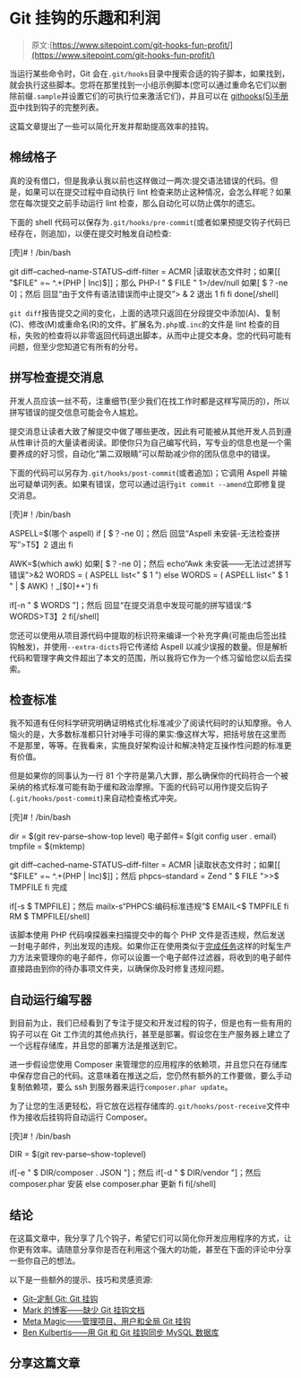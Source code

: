 # Git 挂钩的乐趣和利润

> 原文:[https://www.sitepoint.com/git-hooks-fun-profit/](https://www.sitepoint.com/git-hooks-fun-profit/)

当运行某些命令时，Git 会在`.git/hooks`目录中搜索合适的钩子脚本，如果找到，就会执行这些脚本。您将在那里找到一小组示例脚本(您可以通过重命名它们以删除前缀`.sample`并设置它们的可执行位来激活它们)，并且可以在 [githooks(5)手册页](https://www.kernel.org/pub/software/scm/git/docs/githooks.html)中找到钩子的完整列表。

这篇文章提出了一些可以简化开发并帮助提高效率的挂钩。

## 棉绒格子

真的没有借口，但是我承认我以前也这样做过一两次:提交语法错误的代码。但是，如果可以在提交过程中自动执行 lint 检查来防止这种情况，会怎么样呢？如果您在每次提交之前手动运行 lint 检查，那么自动化可以防止偶尔的遗忘。

下面的 shell 代码可以保存为`.git/hooks/pre-commit`(或者如果预提交钩子代码已经存在，则追加)，以便在提交时触发自动检查:

[壳]#！/bin/bash

git diff–cached–name-STATUS–diff-filter = ACMR |读取状态文件时；如果[[ "$FILE" =~ ^.+(PHP | Inc)$]]；那么
PHP-l " $ FILE " 1>/dev/null
如果[ $？-ne 0]；然后
回显“由于文件有语法错误而中止提交”> & 2
退出 1
fi
fi
done[/shell]

`git diff`报告提交之间的变化，上面的选项只返回在分段提交中添加(A)、复制(C)、修改(M)或重命名(R)的文件。扩展名为`.php`或`.inc`的文件是 lint 检查的目标，失败的检查将以非零返回代码退出脚本，从而中止提交本身。您的代码可能有问题，但至少您知道它有所有的分号。

## 拼写检查提交消息

开发人员应该一丝不苟，注重细节(至少我们在找工作时都是这样写简历的)，所以拼写错误的提交信息可能会令人尴尬。

提交消息让读者大致了解提交中做了哪些更改，因此有可能被从其他开发人员到遵从性审计员的大量读者阅读。即使你只为自己编写代码，写专业的信息也是一个需要养成的好习惯，自动化“第二双眼睛”可以帮助减少你的团队信息中的错误。

下面的代码可以另存为`.git/hooks/post-commit`(或者追加)；它调用 Aspell 并输出可疑单词列表。如果有错误，您可以通过运行`git commit --amend`立即修复提交消息。

[壳]#！/bin/bash

ASPELL=$(哪个 aspell)
if [ $？-ne 0]；然后
回显“Aspell 未安装-无法检查拼写”>T5】2
退出
fi

AWK=$(which awk)
如果[ $？-ne 0]；然后
echo“Awk 未安装——无法过滤拼写错误”>&2
WORDS = $($ ASPELL list<" $ 1 ")
else
WORDS = $($ ASPELL list<" $ 1 " | $ AWK)！_[$0]++')
fi

if[-n " $ WORDS "]；然后
回显“在提交消息中发现可能的拼写错误:“$ WORDS>T3】2
fi[/shell]

您还可以使用从项目源代码中提取的标识符来编译一个补充字典(可能由后签出挂钩触发)，并使用`--extra-dicts`将它传递给 Aspell 以减少误报的数量。但是解析代码和管理字典文件超出了本文的范围，所以我将它作为一个练习留给您以后去探索。

## 检查标准

我不知道有任何科学研究明确证明格式化标准减少了阅读代码时的认知摩擦。令人恼火的是，大多数标准都只针对唾手可得的果实:像这样大写，把括号放在这里而不是那里，等等。在我看来，实施良好架构设计和解决特定互操作性问题的标准更有价值。

但是如果你的同事认为一行 81 个字符是第八大罪，那么确保你的代码符合一个被采纳的格式标准可能有助于缓和政治摩擦。下面的代码可以用作提交后钩子(`.git/hooks/post-commit`)来自动检查格式冲突。

[壳]#！/bin/bash

dir = $(git rev-parse–show-top level)
电子邮件= $(git config user . email)
tmpfile = $(mktemp)

git diff–cached–name-STATUS–diff-filter = ACMR |读取状态文件时；如果[[ "$FILE" =~ ^.+(PHP | Inc)$]]；然后
phpcs–standard = Zend " $ FILE ">>$ TMPFILE
fi
完成

if[-s $ TMPFILE]；然后
mailx-s“PHPCS:编码标准违规”$ EMAIL<$ TMPFILE
fi
RM $ TMPFILE[/shell]

该脚本使用 PHP 代码嗅探器来扫描提交中的每个 PHP 文件是否违规，然后发送一封电子邮件，列出发现的违规。如果你正在使用类似于[完成任务](http://en.wikipedia.org/wiki/Getting_Things_Done)这样的时髦生产力方法来管理你的电子邮件，你可以设置一个电子邮件过滤器，将收到的电子邮件直接路由到你的待办事项文件夹，以确保你及时修复违规问题。

## 自动运行编写器

到目前为止，我们已经看到了专注于提交和开发过程的钩子，但是也有一些有用的钩子可以在 Git 工作流的其他点执行，甚至是部署。假设您在生产服务器上建立了一个远程存储库，并且您的部署方法是推送到它。

进一步假设您使用 Composer 来管理您的应用程序的依赖项，并且您只在存储库中保存您自己的代码。这意味着在推送之后，您仍然有额外的工作要做，要么手动复制依赖项，要么 ssh 到服务器来运行`composer.phar update`。

为了让您的生活更轻松，将它放在远程存储库的`.git/hooks/post-receive`文件中作为接收后挂钩将自动运行 Composer。

[壳]#！/bin/bash

DIR = $(git rev-parse–show-toplevel)

if[-e " $ DIR/composer . JSON "]；然后
if[-d " $ DIR/vendor "]；然后
composer.phar 安装
else
composer.phar 更新
fi
fi[/shell]

## 结论

在这篇文章中，我分享了几个钩子，希望它们可以简化你开发应用程序的方式，让你更有效率。请随意分享你是否在利用这个强大的功能，甚至在下面的评论中分享一些你自己的想法。

以下是一些额外的提示、技巧和灵感资源:

*   [Git–定制 Git: Git 挂钩](http://git-scm.com/book/en/Customizing-Git-Git-Hooks)
*   [Mark 的博客——缺少 Git 挂钩文档](http://longair.net/blog/2011/04/09/missing-git-hooks-documentation/)
*   [Meta Magic——管理项目、用户和全局 Git 挂钩](http://benjamin-meyer.blogspot.com/2010/06/managing-project-user-and-global-git.html)
*   [Ben Kulbertis——用 Git 和 Git 挂钩同步 MySQL 数据库](http://ben.kulbertis.org/2011/10/synchronizing-a-mysql-database-with-git-and-git-hooks/)

## 分享这篇文章